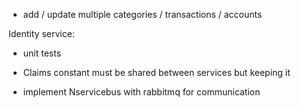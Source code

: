 * add / update multiple categories / transactions / accounts

Identity service:
* unit tests

* Claims constant must be shared between services but keeping it 
* implement Nservicebus with rabbitmq for communication

